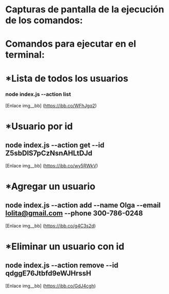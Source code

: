 # Capturas de pantalla de la ejecución de los comandos:

# Comandos para ejecutar en el terminal:

# *Lista de todos los usuarios

### node index.js --action list

[Enlace img__bb] (https://ibb.co/WFhJgq2)

# *Usuario por id

## node index.js --action get --id Z5sbDlS7pCzNsnAHLtDJd

[Enlace img__bb] (https://ibb.co/wy5RWkV)

# *Agregar un usuario

## node index.js --action add --name Olga --email lolita@gmail.com --phone 300-786-0248

[Enlace img__bb] (https://ibb.co/g4C3s2d)

# *Eliminar un usuario con id

## node index.js --action remove --id qdggE76Jtbfd9eWJHrssH

[Enlace img__bb] (https://ibb.co/GdJ4cgh)


